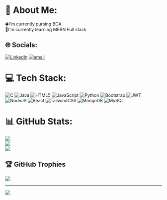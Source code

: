 # 💫 About Me:
🍀I'm currently pursing BCA<br>🌱I'm currently learning MERN Full stack


## 🌐 Socials:
[![LinkedIn](https://img.shields.io/badge/LinkedIn-%230077B5.svg?logo=linkedin&logoColor=white)](https://linkedin.com/in/https://www.linkedin.com/in/amansingh264) [![email](https://img.shields.io/badge/Email-D14836?logo=gmail&logoColor=white)](emailto:amansingh.div4@gmail.com) 

# 💻 Tech Stack:
![C](https://img.shields.io/badge/c-%2300599C.svg?style=flat&logo=c&logoColor=white) ![Java](https://img.shields.io/badge/java-%23ED8B00.svg?style=flat&logo=openjdk&logoColor=white) ![HTML5](https://img.shields.io/badge/html5-%23E34F26.svg?style=flat&logo=html5&logoColor=white) ![JavaScript](https://img.shields.io/badge/javascript-%23323330.svg?style=flat&logo=javascript&logoColor=%23F7DF1E) ![Python](https://img.shields.io/badge/python-3670A0?style=flat&logo=python&logoColor=ffdd54) ![Bootstrap](https://img.shields.io/badge/bootstrap-%238511FA.svg?style=flat&logo=bootstrap&logoColor=white) ![JWT](https://img.shields.io/badge/JWT-black?style=flat&logo=JSON%20web%20tokens) ![NodeJS](https://img.shields.io/badge/node.js-6DA55F?style=flat&logo=node.js&logoColor=white) ![React](https://img.shields.io/badge/react-%2320232a.svg?style=flat&logo=react&logoColor=%2361DAFB) ![TailwindCSS](https://img.shields.io/badge/tailwindcss-%2338B2AC.svg?style=flat&logo=tailwind-css&logoColor=white) ![MongoDB](https://img.shields.io/badge/MongoDB-%234ea94b.svg?style=flat&logo=mongodb&logoColor=white) ![MySQL](https://img.shields.io/badge/mysql-4479A1.svg?style=flat&logo=mysql&logoColor=white)
# 📊 GitHub Stats:
![](https://github-readme-stats.vercel.app/api?username=AmanSingh-div&theme=dark&hide_border=false&include_all_commits=false&count_private=false)<br/>
![](https://github-readme-streak-stats.herokuapp.com/?user=AmanSingh-div&theme=dark&hide_border=false)<br/>
![](https://github-readme-stats.vercel.app/api/top-langs/?username=AmanSingh-div&theme=dark&hide_border=false&include_all_commits=false&count_private=false&layout=compact)

## 🏆 GitHub Trophies
![](https://github-profile-trophy.vercel.app/?username=AmanSingh-div&theme=tokyonight&no-frame=false&no-bg=true&margin-w=4)

---
[![](https://visitcount.itsvg.in/api?id=AmanSingh-div&icon=0&color=0)](https://visitcount.itsvg.in)

<!-- Proudly created with GPRM ( https://gprm.itsvg.in ) -->
